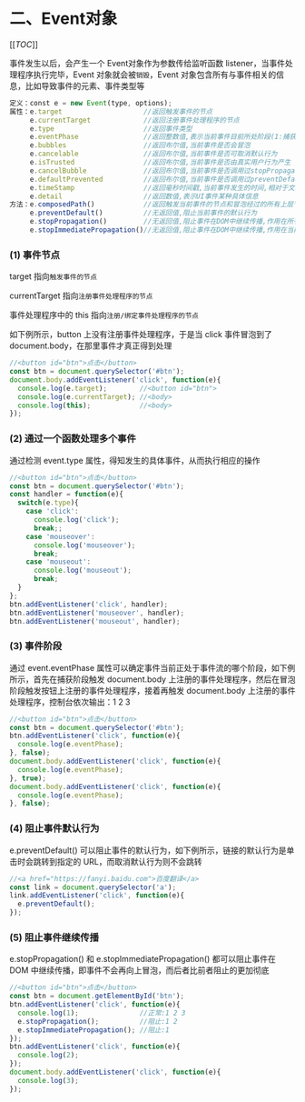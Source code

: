 # 二、Event对象

[[_TOC_]]

事件发生以后，会产生一个  Event对象作为参数传给监听函数 listener，当事件处理程序执行完毕，Event 对象就会被`销毁`，Event 对象包含所有与事件相关的信息，比如导致事件的元素、事件类型等

```javascript
定义：const e = new Event(type, options);
属性：e.target                    //返回触发事件的节点
     e.currentTarget             //返回注册事件处理程序的节点
     e.type                      //返回事件类型
     e.eventPhase                //返回整数值,表示当前事件目前所处阶段(1:捕获阶段,2:目标阶段,3:冒泡阶段)
     e.bubbles                   //返回布尔值,当前事件是否会冒泡
     e.cancelable                //返回布尔值,当前事件是否可取消默认行为
     e.isTrusted                 //返回布尔值,当前事件是否由真实用户行为产生
     e.cancelBubble              //返回布尔值,当前事件是否调用过stopPropagation()
     e.defaultPrevented          //返回布尔值,当前事件是否调用过preventDefault()
     e.timeStamp                 //返回毫秒时间戳,当前事件发生的时间,相对于文档加载成功开始计算
     e.detail                    //返回数值,表示UI事件某种具体信息
方法：e.composedPath()            //返回触发当前事件的节点和冒泡经过的所有上层节点构成的数组
     e.preventDefault()          //无返回值,阻止当前事件的默认行为
     e.stopPropagation()         //无返回值,阻止事件在DOM中继续传播,作用在所有后续节点
     e.stopImmediatePropagation()//无返回值,阻止事件在DOM中继续传播,作用在当前节点及所有后续节点
```

### (1) 事件节点

target 指向`触发事件的节点`

currentTarget 指向`注册事件处理程序的节点`

事件处理程序中的 this 指向`注册/绑定事件处理程序的节点`

如下例所示，button 上没有注册事件处理程序，于是当 click 事件冒泡到了 document.body，在那里事件才真正得到处理

```javascript
//<button id="btn">点击</button>
const btn = document.querySelector('#btn');
document.body.addEventListener('click', function(e){
  console.log(e.target);        //<button id="btn">
  console.log(e.currentTarget); //<body>
  console.log(this);            //<body>
});
```

### (2) 通过一个函数处理多个事件

通过检测 event.type 属性，得知发生的具体事件，从而执行相应的操作

```javascript
//<button id="btn">点击</button>
const btn = document.querySelector('#btn');
const handler = function(e){
  switch(e.type){
    case 'click':
      console.log('click');
      break;;
    case 'mouseover':
      console.log('mouseover');
      break;
    case 'mouseout':
      console.log('mouseout');
      break;
  }
};
btn.addEventListener('click', handler);
btn.addEventListener('mouseover', handler);
btn.addEventListener('mouseout', handler);
```

### (3) 事件阶段

通过 event.eventPhase 属性可以确定事件当前正处于事件流的哪个阶段，如下例所示，首先在捕获阶段触发 document.body 上注册的事件处理程序，然后在冒泡阶段触发按钮上注册的事件处理程序，接着再触发 document.body 上注册的事件处理程序，控制台依次输出：1 2 3

```javascript
//<button id="btn">点击</button>
const btn = document.querySelector('#btn');
btn.addEventListener('click', function(e){
  console.log(e.eventPhase);
}, false);
document.body.addEventListener('click', function(e){
  console.log(e.eventPhase);
}, true);
document.body.addEventListener('click', function(e){
  console.log(e.eventPhase);
}, false);
```

### (4) 阻止事件默认行为

e.preventDefault() 可以阻止事件的默认行为，如下例所示，链接的默认行为是单击时会跳转到指定的 URL，而取消默认行为则不会跳转

```javascript
//<a href="https://fanyi.baidu.com">百度翻译</a>
const link = document.querySelector('a');
link.addEventListener('click', function(e){
  e.preventDefault();
});
```

### (5) 阻止事件继续传播

e.stopPropagation() 和 e.stopImmediatePropagation() 都可以阻止事件在 DOM 中继续传播，即事件不会再向上冒泡，而后者比前者阻止的更加彻底

```javascript
//<button id="btn">点击</button>
const btn = document.getElementById('btn');
btn.addEventListener('click', function(e){
  console.log(1);               //正常:1 2 3
  e.stopPropagation();          //阻止:1 2
  e.stopImmediatePropagation(); //阻止:1
});
btn.addEventListener('click', function(e){
  console.log(2);
});
document.body.addEventListener('click', function(e){
  console.log(3);
});
```

